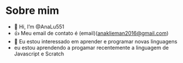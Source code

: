 # Sobre mim
- 👋 Hi, I’m @AnaLu551
- :+1: Meu email de contato é (email)(anaklieman2016@gmail.com)
- 👀 Eu estou interessado em aprender e programar novas linguagens
- eu estou aprendendo a progamar recentemente a linguagem de Javascript e Scratch



